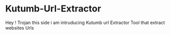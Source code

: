 # Kutumb-Url-Extractor
Hey ! Trojan this side i am intruducing Kutumb url Extractor Tool that extract websites Urls

